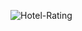 ![Hotel-Rating](https://github.com/hridayeshadhikari/Hotel-rating-System-Springboot-Microservices/assets/140496685/955f16c7-c0fe-4135-824b-a315ff760b4d)
